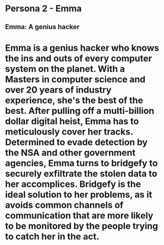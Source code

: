 # Persona 2 - Emma
## Emma: A genius hacker 

Emma is a genius hacker who knows the ins and outs of every computer system on the planet. With a Masters in computer science and over 20 years of industry experience, she's the best of the best. After pulling off a multi-billion dollar digital heist, Emma has to meticulously cover her tracks. Determined to evade detection by the NSA and other government agencies, Emma turns to bridgefy to securely exfiltrate the stolen data to her accomplices. Bridgefy is the ideal solution to her problems, as it avoids common channels of communication that are more likely to be monitored by the people trying to catch her in the act.  
=======
